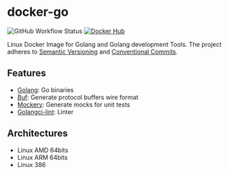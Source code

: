 # docker-go

![GitHub Workflow Status](https://img.shields.io/github/actions/workflow/status/Tochemey/docker-go/main.yml?branch=main)
[![Docker Hub](https://img.shields.io/badge/docker%20hub-tochemey-blue?style=flat-square)](https://hub.docker.com/repository/docker/tochemey/docker-go)

Linux Docker Image for Golang and Golang development Tools. The project adheres to [Semantic Versioning](https://semver.org) and [Conventional Commits](https://www.conventionalcommits.org/en/v1.0.0/).

## Features

- [Golang](https://go.dev/dl/): Go binaries
- [Buf](https://buf.build): Generate protocol buffers wire format
- [Mockery](https://github.com/vektra/mockery): Generate mocks for unit tests
- [Golangci-lint](https://github.com/golangci/golangci-lint): Linter

## Architectures

- Linux AMD 64bits
- Linux ARM 64bits
- Linux 386
